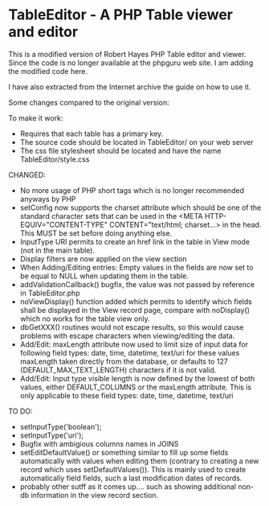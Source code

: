 # TableEditor - A PHP Table viewer and editor

This is a modified version of Robert Hayes PHP Table editor and viewer. Since the code is no longer available at the phpguru web site. I am adding the modified code here.

I have also extracted from the Internet archive the guide on how to use it.

Some changes compared to the original version:

To make it work:
* Requires that each table has a primary key.
* The source code should be located in TableEditor/ on your web server
* The css file stylesheet should be located and have the name TableEditor/style.css

CHANGED:
 * No more usage of PHP short tags which is no longer recommended anyways by PHP
 * setConfig now supports the charset attribute which  should be one of the standard character sets that can be used in the <META HTTP-EQUIV="CONTENT-TYPE" CONTENT="text/html; charset...> in the head. This MUST be set before doing anything else.
 * InputType URI permits to create an href link in the table in View mode (not in the main table).
 * Display filters are now applied on the view section
 * When Adding/Editing entries: Empty values in the fields are now set to be equal to NULL when updating them in the table.
 * addValidationCallback() bugfix, the value was not passed by reference in TableEditor.php
 * noViewDisplay() function added which permits to identify  which fields shall be displayed in the View record page,
   compare with noDisplay() which no works for the table view only.
 * dbGetXXX() routines would not escape results, so this would cause problems with escape characters when viewing/editing the data.
 *  Add/Edit: maxLength attribute now used to limit size of input data for following field types: date, time, datetime, text/uri for these values maxLength taken directly from the database, or defaults  to 127 (DEFAULT_MAX_TEXT_LENGTH) characters if it is not valid.
* Add/Edit: Input type visible length is now defined by the lowest  of both values, either DEFAULT_COLUMNS or the maxLength attribute. This is only applicable to these field types: date, time, datetime, text/uri
     

TO DO:
* setInputType('boolean');
* setInputType('uri');
* Bugfix with ambigious columns names in JOINS
* setEditDefaultValue() or something similar to fill up some fields automatically with values when editing them (contrary to creating a new record which uses setDefaultValues()). This is mainly used to create automatically field fields, such a last modification dates of records.
* probably other sutff as it comes up.... such as showing additional non-db information in the view record section.


